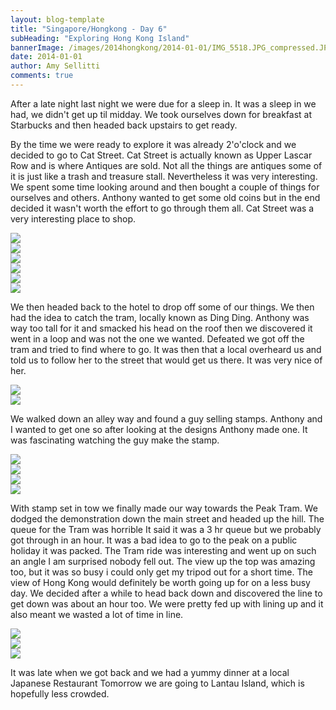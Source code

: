 ```yaml
---
layout: blog-template
title: "Singapore/Hongkong - Day 6"
subHeading: "Exploring Hong Kong Island"
bannerImage: /images/2014hongkong/2014-01-01/IMG_5518.JPG_compressed.JPEG
date: 2014-01-01
author: Amy Sellitti
comments: true
---
```


After a late night last night we were due for a sleep in. It was a sleep in we had, we didn't get up til midday. We took ourselves down for breakfast at Starbucks and then headed back upstairs to get ready.

By the time we were ready to explore it was already 2'o'clock and we decided to go to Cat Street. Cat Street is actually known as Upper Lascar Row and is where Antiques are sold. Not all the things are antiques some of it is just like a trash and treasure stall. Nevertheless it was very interesting. We spent some time looking around and then bought a couple of things for ourselves and others. Anthony wanted to get some old coins but in the end decided it wasn't worth the effort to go through them all. Cat Street was a very interesting place to shop.

<div class="center-image"><img src="/images/2014hongkong/2014-01-01/P1011459.JPG_compressed.JPEG" /></div>
<div class="center-image"><img src="/images/2014hongkong/2014-01-01/P1011465.JPG_compressed.JPEG" /></div>
<div class="center-image"><img src="/images/2014hongkong/2014-01-01/P1011483.JPG_compressed.JPEG" /></div>
<div class="center-image"><img src="/images/2014hongkong/2014-01-01/P1011500.JPG_compressed.JPEG" /></div>
<div class="center-image"><img src="/images/2014hongkong/2014-01-01/IMG_5475.JPG_compressed.JPEG" /></div>
<div class="center-image"><img src="/images/2014hongkong/2014-01-01/IMG_5477.JPG_compressed.JPEG" /></div>

We then headed back to the hotel to drop off some of our things. We then had the idea to catch the tram, locally known as Ding Ding. Anthony was way too tall for it and smacked his head on the roof then we discovered it went in a loop and was not the one we wanted. Defeated we got off the tram and tried to find where to go. It was then that a local overheard us and told us to follow her to the street that would get us there. It was very nice of her. 

<div class="center-image"><img src="/images/2014hongkong/2014-01-01/IMG_5478.JPG_compressed.JPEG" /></div>
<div class="center-image"><img src="/images/2014hongkong/2014-01-01/IMG_5491.JPG_compressed.JPEG" /></div>

We walked down an alley way and found a guy selling stamps. Anthony and I wanted to get one so after looking at the designs Anthony made one. It was fascinating watching the guy make the stamp. 

<div class="center-image"><img src="/images/2014hongkong/2014-01-01/IMG_5494.JPG_compressed.JPEG" /></div>
<div class="center-image"><img src="/images/2014hongkong/2014-01-01/IMG_5556.JPG_compressed.JPEG" /></div>
<div class="center-image"><img src="/images/2014hongkong/2014-01-01/P1011540.JPG_compressed.JPEG" /></div>
<div class="center-image"><img src="/images/2014hongkong/2014-01-01/P1011541.JPG_compressed.JPEG" /></div>

With stamp set in tow we finally made our way towards the Peak Tram. We dodged the demonstration down the main street and headed up the hill. The queue for the Tram was horrible  It said it was a 3 hr queue but we probably got through in an hour. It was a bad idea to go to the peak on a public holiday it was packed. The Tram ride was interesting and went up on such an angle I am surprised nobody fell out. The view up the top was amazing too, but it was so busy i could only get my tripod out for a short time. The view of Hong Kong would definitely be worth going up for on a less busy day. We decided after a while to head back down and discovered the line to get down was about an hour too. We were pretty fed up with lining up and it also meant we wasted a lot of time in line.

<div class="center-image"><img src="/images/2014hongkong/2014-01-01/IMG_5503.JPG_compressed.JPEG" /></div>
<div class="center-image"><img src="/images/2014hongkong/2014-01-01/IMG_5544.JPG_compressed.JPEG" /></div>
<div class="center-image"><img src="/images/2014hongkong/2014-01-01/IMG_5518.JPG_compressed.JPEG" /></div>

It was late when we got back and we had a yummy dinner at a local Japanese Restaurant Tomorrow we are going to Lantau Island, which is hopefully less crowded.
